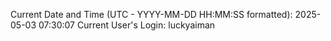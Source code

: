 Current Date and Time (UTC - YYYY-MM-DD HH:MM:SS formatted): 2025-05-03 07:30:07
Current User's Login: luckyaiman
